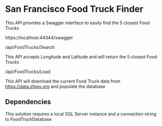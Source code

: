 ﻿# San Francisco Food Truck Finder

This API provides a Swagger interface to easily find the 5 closest Food Trucks

https://localhost:44344/swagger

/api/FoodTrucks/Search

This API accepts Longitude and Latitude and will return the 5 closest Food Trucks

/api/FoodTrucks/Load

This API will download the current Food Truck data from https://data.sfgov.org and populate the database


## Dependencies

This solution requires a local SQL Server instance and a connection string to FoodTruckDatabase 